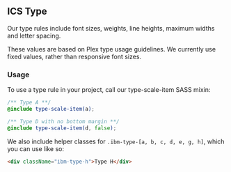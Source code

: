 ## ICS Type

Our type rules include font sizes, weights, line heights, maximum widths and letter spacing.

These values are based on Plex type usage guidelines. We currently use fixed values, rather than responsive font sizes.

### Usage

To use a type rule in your project, call our type-scale-item SASS mixin:

```scss
/** Type A **/
@include type-scale-item(a);

/** Type D with no bottom margin **/
@include type-scale-item(d, false);
```

We also include helper classes for `.ibm-type-[a, b, c, d, e, g, h]`, which you can use like so:

```html
<div className="ibm-type-h">Type H</div>
```
